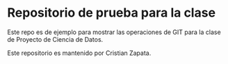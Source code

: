 # Repositorio de prueba para la clase 
Este repo es de ejemplo para mostrar las operaciones de GIT 
para la clase de Proyecto de Ciencia de Datos.

Este repositorio es mantenido por Cristian Zapata.
